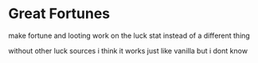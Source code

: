 # Great Fortunes

make fortune and looting work on the luck stat instead of a different thing

without other luck sources i think it works just like vanilla but i dont know